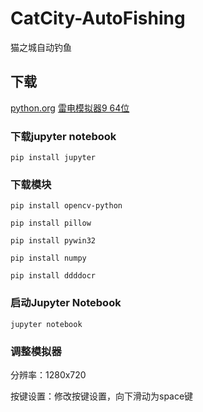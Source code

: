 # CatCity-AutoFishing

猫之城自动钓鱼

## 下载

[python.org](https://python.org)
[雷电模拟器9 64位](https://www.ldmnq.com/)

### 下载jupyter notebook

```shell
pip install jupyter
```

### 下载模块

```shell
pip install opencv-python

pip install pillow

pip install pywin32

pip install numpy

pip install ddddocr
```

### 启动Jupyter Notebook

```shell
jupyter notebook
```

### 调整模拟器

分辨率：1280x720

按键设置：修改按键设置，向下滑动为space键
